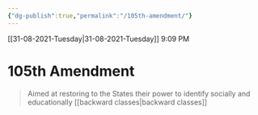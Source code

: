 ```yaml
---
{"dg-publish":true,"permalink":"/105th-amendment/"}
---
```


[[31-08-2021-Tuesday\|31-08-2021-Tuesday]]  9:09 PM

# 105th Amendment
>Aimed at restoring to the States their power to identify socially and educationally [[backward classes\|backward classes]]